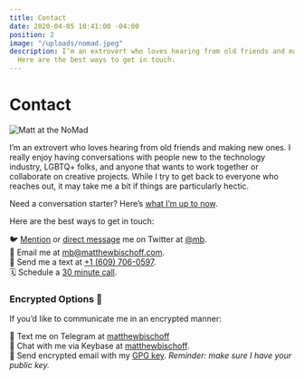 ```yaml
---
title: Contact
date: 2020-04-05 10:41:00 -04:00
position: 2
image: "/uploads/nomad.jpeg"
description: I’m an extrovert who loves hearing from old friends and making new ones.
  Here are the best ways to get in touch.
---
```


# Contact

![Matt at the NoMad](/uploads/nomad.jpeg)

I’m an extrovert who loves hearing from old friends and making new ones. I really enjoy having conversations with people new to the technology industry, LGBTQ+ folks, and anyone that wants to work together or collaborate on creative projects. While I try to get back to everyone who reaches out, it may take me a bit if things are particularly hectic.

Need a conversation starter? Here’s [what I’m up to now](https://matthewbischoff.com/now/).

Here are the best ways to get in touch:

🐦 [Mention](https://twitter.com/intent/tweet?screen_name=mb) or [direct message](https://twitter.com/messages/compose?recipient_id=5107) me on Twitter at [@mb](https://twitter.com/mb).  
📧 Email me at [mb@matthewbischoff.com](mailto:mb@matthewbischoff.com?subject=👋).  
📲 Send me a text at <a href="sms:+16097060597">+1 (609) 706-0597</a>.  
🗓 Schedule a [30 minute call](https://calendly.com/matthewbischoff/30-minute-call).  

### Encrypted Options 🔐

If you’d like to communicate me in an encrypted manner:

💬 Text me on Telegram at [matthewbischoff](https://t.me/matthewbischoff)  
🔑  Chat with me via Keybase at [matthewbischoff](https://keybase.io/matthewbischoff).  
🔏  Send encrypted email with my [GPG key](/matthewbischoff.gpg). *Reminder: make sure I have your public key.*
